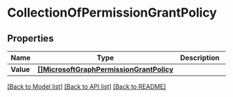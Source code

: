 # CollectionOfPermissionGrantPolicy

## Properties

Name | Type | Description | Notes
------------ | ------------- | ------------- | -------------
**Value** | [**[]MicrosoftGraphPermissionGrantPolicy**](microsoft.graph.permissionGrantPolicy.md) |  | [optional] 

[[Back to Model list]](../README.md#documentation-for-models) [[Back to API list]](../README.md#documentation-for-api-endpoints) [[Back to README]](../README.md)


